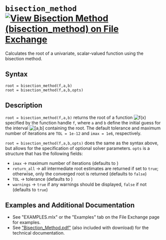 # `bisection_method` [![View Bisection Method (bisection_method) on File Exchange](https://www.mathworks.com/matlabcentral/images/matlab-file-exchange.svg)](https://www.mathworks.com/matlabcentral/fileexchange/87042-bisection-method-bisection_method)

Calculates the root of a univariate, scalar-valued function using the bisection method.


## Syntax

`root = bisection_method(f,a,b)`\
`root = bisection_method(f,a,b,opts)`


## Description

`root = bisection_method(f,a,b)` returns the root of a function <img src="https://latex.codecogs.com/svg.latex?\inline&space;f(x)" title="f(x)" /> specified by the function handle `f`, where `a` and `b` define the initial guess for the interval <img src="https://latex.codecogs.com/svg.latex?\inline&space;[a,b]" title="[a,b]" /> containing the root. The default tolerance and maximum number of iterations are `TOL = 1e-12` and `imax = 1e6`, respectively.

`root = bisection_method(f,a,b,opts)` does the same as the syntax above, but allows for the specification of optional solver parameters. `opts` is a structure that has the following fields:
   - `imax` &rightarrow; maximum number of iterations (defaults to <img src="https://latex.codecogs.com/svg.latex?\inline&space;10^{6}" title="" />)
   - `return_all` &rightarrow; all intermediate root estimates are returned if set to `true`; otherwise, only the converged root is returned (defaults to `false`)
   - `TOL` &rightarrow; tolerance (defaults to <img src="https://latex.codecogs.com/svg.latex?\inline&space;10^{-12}" title="" />)
   - `warnings` &rightarrow; `true` if any warnings should be displayed, `false` if not (defaults to `true`)


## Examples and Additional Documentation

   - See "EXAMPLES.mlx" or the "Examples" tab on the File Exchange page for examples. 
   - See ["Bisection_Method.pdf"](https://tamaskis.github.io/documentation/Bisection_Method.pdf) (also included with download) for the technical documentation.
